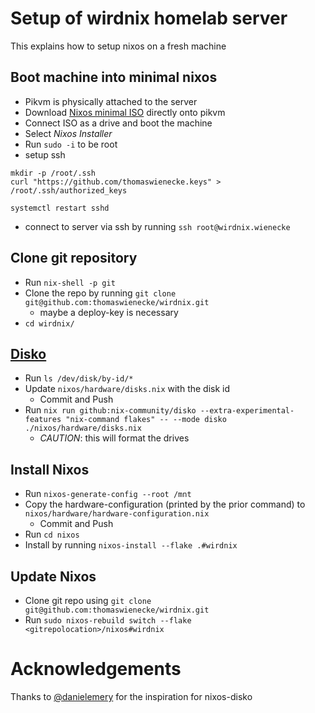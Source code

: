 # Setup of wirdnix homelab server

This explains how to setup nixos on a fresh machine

## Boot machine into minimal nixos
* Pikvm is physically attached to the server
* Download [Nixos minimal ISO](https://nixos.org/download) directly onto pikvm
* Connect ISO as a drive and boot the machine
* Select *Nixos Installer*
* Run `sudo -i` to be root
* setup ssh
```
mkdir -p /root/.ssh
curl "https://github.com/thomaswienecke.keys" > /root/.ssh/authorized_keys

systemctl restart sshd
```
* connect to server via ssh by running `ssh root@wirdnix.wienecke`

## Clone git repository
* Run `nix-shell -p git`
* Clone the repo by running `git clone git@github.com:thomaswienecke/wirdnix.git`
  * maybe a deploy-key is necessary
* `cd wirdnix/`

## [Disko](https://github.com/nix-community/disko)
* Run `ls /dev/disk/by-id/*`
* Update `nixos/hardware/disks.nix` with the disk id
  * Commit and Push
* Run `nix run github:nix-community/disko --extra-experimental-features "nix-command flakes" -- --mode disko ./nixos/hardware/disks.nix`
  * *CAUTION*: this will format the drives

## Install Nixos
* Run `nixos-generate-config --root /mnt`
* Copy the hardware-configuration (printed by the prior command) to `nixos/hardware/hardware-configuration.nix`
  * Commit and Push
* Run `cd nixos`
* Install by running `nixos-install --flake .#wirdnix`

## Update Nixos
* Clone git repo using `git clone git@github.com:thomaswienecke/wirdnix.git`
* Run `sudo nixos-rebuild switch --flake <gitrepolocation>/nixos#wirdnix`

# Acknowledgements
Thanks to [@danielemery](https://github.com/danielemery) for the inspiration for nixos-disko

